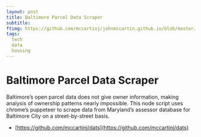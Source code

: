 ```yaml
---
layout: post
title: Baltimore Parcel Data Scraper
subtitle: 
ftimg: https://github.com/mccartinj/johnmccartin.github.io/blob/master/img/dats/dtPFdxDQ.jpeg?raw=true
tags:
  tech
  data
  housing
---
```


# Baltimore Parcel Data Scraper

Baltimore’s open parcel data does not give owner information, making analysis of ownership patterns nearly impossible. This node script uses chrome’s puppeteer to scrape data from Maryland’s assessor database for Baltimore City on a street-by-street basis.
* [https://github.com/mccartinj/dats](https://github.com/mccartinj/dats) 